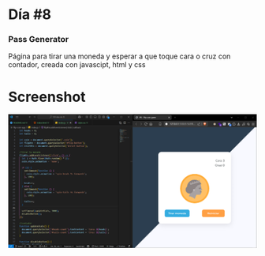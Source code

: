 # Día #8

### Pass Generator

Página para tirar una moneda y esperar a que toque cara o cruz con contador, creada con javascipt, html y css

# Screenshot

![screenshot](screenshot.png)
